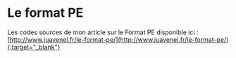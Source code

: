 # Le format PE
Les codes sources de mon article sur le Format PE disponible ici : [http://www.juavenel.fr/le-format-pe/](http://www.juavenel.fr/le-format-pe/){:target="_blank"}

